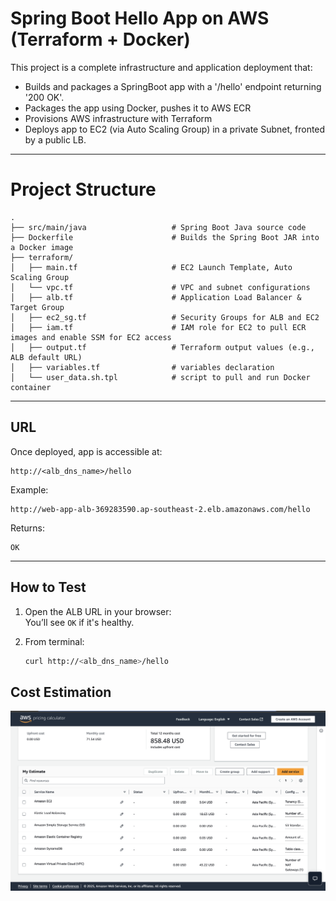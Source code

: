 
# Spring Boot Hello App on AWS (Terraform + Docker)

This project is a complete infrastructure and application deployment that:
- Builds and packages a SpringBoot app with a '/hello' endpoint returning '200 OK'.
- Packages the app using Docker, pushes it to AWS ECR
- Provisions AWS infrastructure with Terraform
- Deploys app to EC2 (via Auto Scaling Group) in a private Subnet, fronted by a public LB.

---


# Project Structure

```
.
├── src/main/java                   # Spring Boot Java source code
├── Dockerfile                      # Builds the Spring Boot JAR into a Docker image
├── terraform/
│   ├── main.tf                     # EC2 Launch Template, Auto Scaling Group
│   └── vpc.tf                      # VPC and subnet configurations
│   ├── alb.tf                      # Application Load Balancer & Target Group
│   ├── ec2_sg.tf                   # Security Groups for ALB and EC2
│   ├── iam.tf                      # IAM role for EC2 to pull ECR images and enable SSM for EC2 access
│   ├── output.tf                   # Terraform output values (e.g., ALB default URL)
│   ├── variables.tf                # variables declaration
│   └── user_data.sh.tpl            # script to pull and run Docker container

```

---

## URL

Once deployed, app is accessible at:

```
http://<alb_dns_name>/hello
```

Example:
```
http://web-app-alb-369283590.ap-southeast-2.elb.amazonaws.com/hello
```

Returns:
```
OK
```

---

## How to Test

1. Open the ALB URL in your browser:  
   You’ll see `OK` if it's healthy.

2. From terminal:
   ```bash
   curl http://<alb_dns_name>/hello
   ```
## Cost Estimation
![alt text](cost-estimation.png)